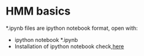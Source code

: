 # HMM basics #

*.ipynb files are ipython notebook format, open with:
- ipython notebook *.ipynb
- Installation of ipython notebook check,[here](http://ipython.org/ipython-doc/stable/install/install.html)

